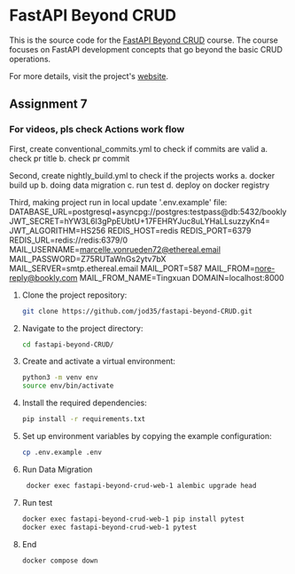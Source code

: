 # FastAPI Beyond CRUD 

This is the source code for the [FastAPI Beyond CRUD](https://youtube.com/playlist?list=PLEt8Tae2spYnHy378vMlPH--87cfeh33P&si=rl-08ktaRjcm2aIQ) course. The course focuses on FastAPI development concepts that go beyond the basic CRUD operations.

For more details, visit the project's [website](https://jod35.github.io/fastapi-beyond-crud-docs/site/).

## Assignment 7
### For videos, pls check Actions work flow

First, create conventional_commits.yml to check if commits are valid
    a. check pr title 
    b. check pr commit

Second, create nightly_build.yml to check if the projects works
    a. docker build up
    b. doing data migration
    c. run test
    d. deploy on docker registry

Third, making project run in local
    update '.env.example' file:
        DATABASE_URL=postgresql+asyncpg://postgres:testpass@db:5432/bookly
        JWT_SECRET=hYW3L6I3gPpEUbtU+17FEHRYJuc8uLYHaLLsuzzyKn4=
        JWT_ALGORITHM=HS256
        REDIS_HOST=redis
        REDIS_PORT=6379
        REDIS_URL=redis://redis:6379/0
        MAIL_USERNAME=marcelle.vonrueden72@ethereal.email
        MAIL_PASSWORD=Z75RUTaWnGs2ytv7bX
        MAIL_SERVER=smtp.ethereal.email
        MAIL_PORT=587 
        MAIL_FROM=nore-reply@bookly.com
        MAIL_FROM_NAME=Tingxuan
        DOMAIN=localhost:8000   

1. Clone the project repository:
    ```bash
    git clone https://github.com/jod35/fastapi-beyond-CRUD.git
    ```
   
2. Navigate to the project directory:
    ```bash
    cd fastapi-beyond-CRUD/
    ```

3. Create and activate a virtual environment:
    ```bash
    python3 -m venv env
    source env/bin/activate
    ```

4. Install the required dependencies:
    ```bash
    pip install -r requirements.txt
    ```

5. Set up environment variables by copying the example configuration:
    ```bash
    cp .env.example .env
    ```

6. Run Data Migration
   ```bash
    docker exec fastapi-beyond-crud-web-1 alembic upgrade head
    ```

7. Run test
   ```bash
   docker exec fastapi-beyond-crud-web-1 pip install pytest
   docker exec fastapi-beyond-crud-web-1 pytest
   ```
8. End
   ```bash
   docker compose down
   ```
    
